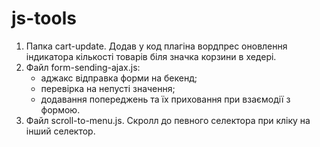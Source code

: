 # js-tools
1) Папка cart-update. Додав у код плагіна вордпрес оновлення індикатора кількості товарів біля значка корзини в хедері.
2) Файл form-sending-ajax.js:
	- аджакс відправка форми на бекенд;
	- перевірка на непусті значення;
	- додавання попереджень та їх приховання при взаємодії з формою.
3) Файл scroll-to-menu.js. Скролл до певного селектора при кліку на інший селектор.
 
